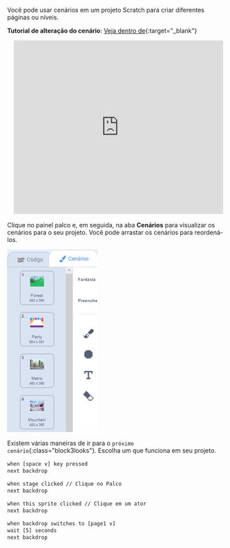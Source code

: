 Você pode usar cenários em um projeto Scratch para criar diferentes páginas ou níveis.

**Tutorial de alteração do cenário**: [Veja dentro de](https://scratch.mit.edu/projects/573084543/editor){:target="_blank"}
<div class="scratch-preview" style="margin-left: 15px;">
  <iframe allowtransparency="true" width="485" height="402" src="https://scratch.mit.edu/projects/embed/573084543/?autostart=false" frameborder="0"></iframe>
</div>

Clique no painel palco e, em seguida, na aba **Cenários** para visualizar os cenários para o seu projeto. Você pode arrastar os cenários para reordená-los.

![Cenários em ordem na aba Cenários.](images/backdrops-in-order.png)

Existem várias maneiras de ir para o `próximo cenário`{:class="block3looks"}. Escolha um que funciona em seu projeto.

```blocks3
when [space v] key pressed
next backdrop
```

```blocks3
when stage clicked // Clique no Palco
next backdrop
```

```blocks3
when this sprite clicked // Clique em um ator
next backdrop
```

```blocks3
when backdrop switches to [page1 v]
wait [5] seconds
next backdrop
```
